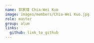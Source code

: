 ```yaml
---
name: 郭家瑋 Chia-Wei Kuo 
image: images/members/Chia-Wei Kuo.jpg 
role: master
group: alum
links:
  github: link_to_github 
---
```

